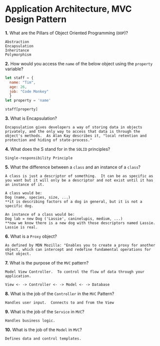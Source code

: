 # Application Architecture, MVC Design Pattern

**1.** What are the Pillars of Object Oriented Programming (`OOP`)?
<!-- enter you answer in the space below -->
```
Abstraction
Encapsulation
Inheritance
Polymorphism
```
**2.** How would you access the `name` of the below object using the `property` variable?
```js
let staff = {
  name: "Tim",
  age: 26,
  job: "Code Monkey"
  }
let property = 'name'
```
<!-- enter you answer in the space below -->
```
staff[property]
```
**3.** What is Encapsulation?
<!-- enter you answer in the space below -->
```
Encapsulation gives developers a way of storing data in objects privately, and the only way to access that data is through the object's methods.  As Alan Kay describes it, "local retention and protection and hiding of state-process."
```
**4.** What does the S stand for in the `SOLID` principles?
<!-- enter you answer in the space below -->
```
Single-responsibility Principle
```
**5.** What the difference between a `class` and an instance of a `class`?
<!-- enter you answer in the space below -->
```
A class is just a descriptor of something.  It can be as specific as you want but it will only be a descriptor and not exist until it has an instance of it.

A class would be:
Dog (name, species, size, ...)
**it is describing factors of a dog in general, but it is not a specific dog.

An instance of a class would be:
Dog lab = new Dog ('Lassie', caninelupis, medium, ...)
**now we know there is a new dog with those descriptors named Lassie.  Lassie is real.
```
**6.** What is a `Proxy` object?
<!-- enter you answer in the space below -->
```
As defined by MDN Mozilla: "Enables you to create a proxy for another object, which can intercept and redefine fundamental operations for that object.
```

**7.** What is the purpose of the `MVC` pattern?
<!-- enter you answer in the space below -->
```
Model View Controller.  To control the flow of data through your application.

View <- -> Controller <- -> Model <- -> Database
```
**8.** What is the job of the `Controller` in the `MVC` Pattern?
<!-- enter you answer in the space below -->
```
Handles user input.  Connects to and from the View
```

**9.** What is the job of the `Service` in `MVC`?
<!-- enter you answer in the space below -->
```
Handles business logic.  
```
**10.** What is the job of the `Model` in `MVC`?
<!-- enter you answer in the space below -->
```
Defines data and control templates.
```

